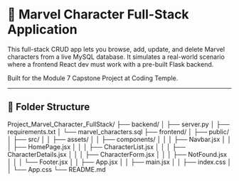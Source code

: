 # 🦸 Marvel Character Full-Stack Application

This full-stack CRUD app lets you browse, add, update, and delete Marvel characters from a live MySQL database. It simulates a real-world scenario where a frontend React dev must work with a pre-built Flask backend.

Built for the Module 7 Capstone Project at Coding Temple.

---

## 📁 Folder Structure

Project_Marvel_Character_FullStack/
├── backend/
│ ├── server.py
│ ├── requirements.txt
│ └── marvel_characters.sql
├── frontend/
│ ├── public/
│ ├── src/
│ │ ├── assets/
│ │ ├── components/
│ │ │ ├── Navbar.jsx
│ │ │ ├── HomePage.jsx
│ │ │ ├── CharacterList.jsx
│ │ │ ├── CharacterDetails.jsx
│ │ │ ├── CharacterForm.jsx
│ │ │ ├── NotFound.jsx
│ │ │ └── Footer.jsx
│ │ ├── App.jsx
│ │ ├── main.jsx
│ │ ├── index.css
│ │ └── App.css
└── README.md